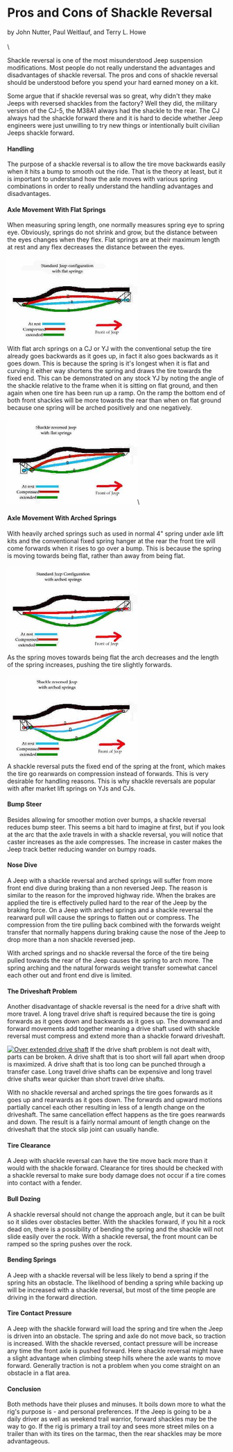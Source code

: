 # Pros and Cons of Shackle Reversal

by John Nutter, Paul Weitlauf, and Terry L. Howe\
\
\

Shackle reversal is one of the most misunderstood Jeep suspension modifications. Most people do not really understand the advantages and disadvantages of shackle reversal. The pros and cons of shackle reversal should be understood before you spend your hard earned money on a kit.

Some argue that if shackle reversal was so great, why didn\'t they make Jeeps with reversed shackles from the factory? Well they did, the military version of the CJ-5, the M38A1 always had the shackle to the rear. The CJ always had the shackle forward there and it is hard to decide whether Jeep engineers were just unwilling to try new things or intentionally built civilian Jeeps shackle forward.

#### Handling

The purpose of a shackle reversal is to allow the tire move backwards easily when it hits a bump to smooth out the ride. That is the theory at least, but it is important to understand how the axle moves with various spring combinations in order to really understand the handling advantages and disadvantages.

#### Axle Movement With Flat Springs

When measuring spring length, one normally measures spring eye to spring eye. Obviously, springs do not shrink and grow, but the distance between the eyes changes when they flex. Flat springs are at their maximum length at rest and any flex decreases the distance between the eyes.

[![Shackle forward flat springs](/images/suspension/elkcahs/nonr2s.jpg)](/images/suspension/elkcahs/nonr2.jpg)\
With flat arch springs on a CJ or YJ with the conventional setup the tire already goes backwards as it goes up, in fact it also goes backwards as it goes down. This is because the spring is it\'s longest when it is flat and curving it either way shortens the spring and draws the tire towards the fixed end. This can be demonstrated on any stock YJ by noting the angle of the shackle relative to the frame when it is sitting on flat ground, and then again when one tire has been run up a ramp. On the ramp the bottom end of both front shackles will be more towards the rear than when on flat ground because one spring will be arched positively and one negatively.

[![Shackle reversed flat springs](/images/suspension/elkcahs/rev3s.jpg)](/images/suspension/elkcahs/rev3.jpg)\

#### Axle Movement With Arched Springs

With heavily arched springs such as used in normal 4\" spring under axle lift kits and the conventional fixed spring hanger at the rear the front tire will come forwards when it rises to go over a bump. This is because the spring is moving towards being flat, rather than away from being flat.

[![Shackle forward arched springs](/images/suspension/elkcahs/narch1s.jpg)](/images/suspension/elkcahs/narch1.jpg)\
As the spring moves towards being flat the arch decreases and the length of the spring increases, pushing the tire slightly forwards.

[![Shackle reversed arched springs](/images/suspension/elkcahs/rarch2s.jpg)](/images/suspension/elkcahs/rarch2.jpg)\
A shackle reversal puts the fixed end of the spring at the front, which makes the tire go rearwards on compression instead of forwards. This is very desirable for handling reasons. This is why shackle reversals are popular with after market lift springs on YJs and CJs.

#### Bump Steer

Besides allowing for smoother motion over bumps, a shackle reversal reduces bump steer. This seems a bit hard to imagine at first, but if you look at the arc that the axle travels in with a shackle reversal, you will notice that caster increases as the axle compresses. The increase in caster makes the Jeep track better reducing wander on bumpy roads.

#### Nose Dive

A Jeep with a shackle reversal and arched springs will suffer from more front end dive during braking than a non reversed Jeep. The reason is similar to the reason for the improved highway ride. When the brakes are applied the tire is effectively pulled hard to the rear of the Jeep by the braking force. On a Jeep with arched springs and a shackle reversal the rearward pull will cause the springs to flatten out or compress. The compression from the tire pulling back combined with the forwards weight transfer that normally happens during braking cause the nose of the Jeep to drop more than a non shackle reversed jeep.

With arched springs and no shackle reversal the force of the tire being pulled towards the rear of the Jeep causes the spring to arch more. The spring arching and the natural forwards weight transfer somewhat cancel each other out and front end dive is limited.

#### The Driveshaft Problem

Another disadvantage of shackle reversal is the need for a drive shaft with more travel. A long travel drive shaft is required because the tire is going forwards as it goes down and backwards as it goes up. The downward and forward movements add together meaning a drive shaft used with shackle reversal must compress and extend more than a shackle forward driveshaft.

[![Over extended drive shaft](/4x4web/jeep/reviews/images/more/driveshaft-.jpg)](/4x4web/jeep/reviews/images/more/driveshaft.jpg) If the drive shaft problem is not dealt with, parts can be broken. A drive shaft that is too short will fall apart when droop is maximized. A drive shaft that is too long can be punched through a transfer case. Long travel drive shafts can be expensive and long travel drive shafts wear quicker than short travel drive shafts.

With no shackle reversal and arched springs the tire goes forwards as it goes up and rearwards as it goes down. The forwards and upward motions partially cancel each other resulting in less of a length change on the driveshaft. The same cancellation effect happens as the tire goes rearwards and down. The result is a fairly normal amount of length change on the driveshaft that the stock slip joint can usually handle.

#### Tire Clearance

A Jeep with shackle reversal can have the tire move back more than it would with the shackle forward. Clearance for tires should be checked with a shackle reversal to make sure body damage does not occur if a tire comes into contact with a fender.

#### Bull Dozing

A shackle reversal should not change the approach angle, but it can be built so it slides over obstacles better. With the shackles forward, if you hit a rock dead on, there is a possibility of bending the spring and the shackle will not slide easily over the rock. With a shackle reversal, the front mount can be ramped so the spring pushes over the rock.

#### Bending Springs

A Jeep with a shackle reversal will be less likely to bend a spring if the spring hits an obstacle. The likelihood of bending a spring while backing up will be increased with a shackle reversal, but most of the time people are driving in the forward direction.

#### Tire Contact Pressure

A Jeep with the shackle forward will load the spring and tire when the Jeep is driven into an obstacle. The spring and axle do not move back, so traction is increased. With the shackle reversed, contact pressure will be increase any time the front axle is pushed forward. Here shackle reversal might have a slight advantage when climbing steep hills where the axle wants to move forward. Generally traction is not a problem when you come straight on an obstacle in a flat area.

#### Conclusion

Both methods have their pluses and minuses. It boils down more to what the rig\'s purpose is - and personal preferences. If the Jeep is going to be a daily driver as well as weekend trail warrior, forward shackles may be the way to go. If the rig is primary a trail toy and sees more street miles on a trailer than with its tires on the tarmac, then the rear shackles may be more advantageous.
